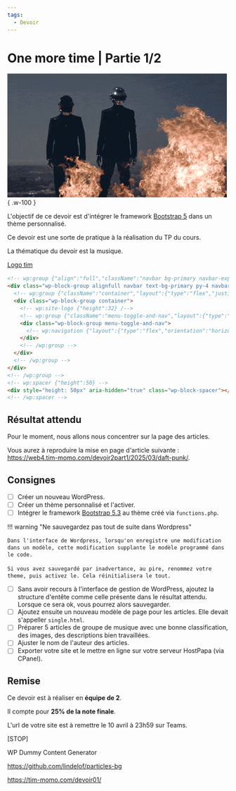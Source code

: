 ```yaml
---
tags:
  - Devoir
---
```


# One more time | Partie 1/2

![](../assets/images/daftpunk.gif){ .w-100 }

L'objectif de ce devoir est d'intégrer le framework [Bootstrap 5](https://getbootstrap.com/) dans un thème personnalisé.

Ce devoir est une sorte de pratique à la réalisation du TP du cours.

La thématique du devoir est la musique.

[Logo tim](timlogo.png)

```html title="header.html"
<!-- wp:group {"align":"full","className":"navbar bg-primary navbar-expand-lg"} -->
<div class="wp-block-group alignfull navbar text-bg-primary py-4 navbar-expand-lg">
  <!-- wp:group {"className":"container","layout":{"type":"flex","justifyContent":"space-between","flexWrap":"wrap","verticalAlignment":"center"}} -->
  <div class="wp-block-group container">
    <!-- wp:site-logo {"height":32} /-->
    <!-- wp:group {"className":"menu-toggle-and-nav","layout":{"type":"flex","justifyContent":"flex-end","orientation":"horizontal","flexWrap":"nowrap"}} -->
    <div class="wp-block-group menu-toggle-and-nav">
      <!-- wp:navigation {"layout":{"type":"flex","orientation":"horizontal"},"className":"navbar-nav me-auto mb-0","menuSlug":"primary"} /-->
    </div>
    <!-- /wp:group -->
  </div>
  <!-- /wp:group -->
</div>
<!-- /wp:group -->
<!-- wp:spacer {"height":50} -->
<div style="height: 50px" aria-hidden="true" class="wp-block-spacer"></div>
<!-- /wp:spacer -->
```

## Résultat attendu

Pour le moment, nous allons nous concentrer sur la page des articles.

Vous aurez à reproduire la mise en page d'article suivante : <https://web4.tim-momo.com/devoir2part1/2025/03/daft-punk/>.

## Consignes

- [ ] Créer un nouveau WordPress.
- [ ] Créer un thème personnalisé et l'activer.
- [ ] Intégrer le framework [Bootstrap 5.3](https://getbootstrap.com/) au thème créé via `functions.php`.

!!! warning "Ne sauvegardez pas tout de suite dans Wordpress"

    Dans l'interface de Wordpress, lorsqu'on enregistre une modification dans un modèle, cette modification supplante le modèle programmé dans le code.

    Si vous avez sauvegardé par inadvertance, au pire, renommez votre theme, puis activez le. Cela réinitialisera le tout.

- [ ] Sans avoir recours à l'interface de gestion de WordPress, ajoutez la structure d'entête comme celle présente dans le résultat attendu. Lorsque ce sera ok, vous pourrez alors sauvegarder.
- [ ] Ajoutez ensuite un nouveau modèle de page pour les articles. Elle devait s'appeller `single.html`.
- [ ] Préparer 5 articles de groupe de musique avec une bonne classification, des images, des descriptions bien travaillées.
- [ ] Ajuster le nom de l'auteur des articles.
- [ ] Exporter votre site et le mettre en ligne sur votre serveur HostPapa (via CPanel).

## Remise

Ce devoir est à réaliser en **équipe de 2**.

Il compte pour **25% de la note finale**.

L'url de votre site est à remettre le 10 avril à 23h59 sur Teams.

[STOP]

WP Dummy Content Generator

https://github.com/lindelof/particles-bg

https://tim-momo.com/devoir01/
